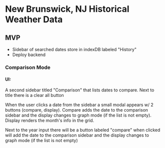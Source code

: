 # New Brunswick, NJ Historical Weather Data

## MVP

- Sidebar of searched dates store in indexDB labeled "History"
- Deploy backend

### Comparison Mode

#### UI:

A second sidebar titled "Comparison" that lists dates to compare. Next to title there is a clear all button

When the user clicks a date from the sidebar a small modal appears w/ 2 buttons (compare, display). Compare adds the date to the comparison sidebar and the display changes to graph mode (if the list is not empty). Display renders the month's info in the grid.

Next to the year input there will be a button labeled "compare" when clicked will add the date to the comparison sidebar and the display changes to graph mode (if the list is not empty)
